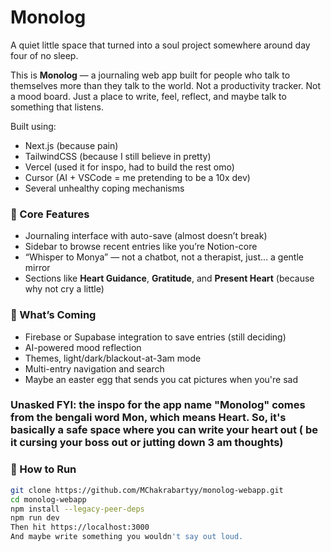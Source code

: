 # Monolog

A quiet little space that turned into a soul project somewhere around day four of no sleep.

This is **Monolog** — a journaling web app built for people who talk to themselves more than they talk to the world. Not a productivity tracker. Not a mood board. Just a place to write, feel, reflect, and maybe talk to something that listens.

Built using:
- Next.js (because pain)
- TailwindCSS (because I still believe in pretty)
- Vercel (used it for inspo, had to build the rest omo)
- Cursor (AI + VSCode = me pretending to be a 10x dev)
- Several unhealthy coping mechanisms

### 🧠 Core Features
- Journaling interface with auto-save (almost doesn’t break)
- Sidebar to browse recent entries like you’re Notion-core
- “Whisper to Monya” — not a chatbot, not a therapist, just... a gentle mirror
- Sections like **Heart Guidance**, **Gratitude**, and **Present Heart** (because why not cry a little)


### 🌱 What’s Coming
- Firebase or Supabase integration to save entries (still deciding)
- AI-powered mood reflection
- Themes, light/dark/blackout-at-3am mode
- Multi-entry navigation and search
- Maybe an easter egg that sends you cat pictures when you're sad


### Unasked FYI: the inspo for the app name "Monolog" comes from the bengali word Mon, which means Heart. So, it's basically a safe space where you can write your heart out ( be it cursing your boss out or jutting down 3 am thoughts)
### 🧾 How to Run

```bash
git clone https://github.com/MChakrabartyy/monolog-webapp.git
cd monolog-webapp
npm install --legacy-peer-deps
npm run dev
Then hit https://localhost:3000
And maybe write something you wouldn't say out loud.
